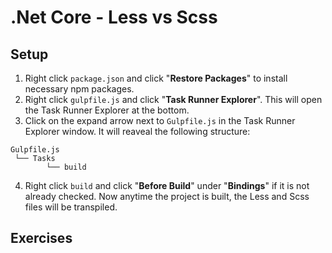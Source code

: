 ﻿# .Net Core - Less vs Scss


## Setup

1. Right click `package.json` and click "**Restore Packages**" to install necessary npm packages.
2. Right click `gulpfile.js` and click "**Task Runner Explorer**". This will open the Task Runner Explorer at the bottom.
3. Click on the expand arrow next to `Gulpfile.js` in the Task Runner Explorer window. It will reaveal the following structure:
```
Gulpfile.js
 └── Tasks
        └── build
```
4. Right click `build` and click "**Before Build**" under "**Bindings**" if it is not already checked. Now anytime the project is built, the Less and Scss files will be transpiled.


## Exercises
